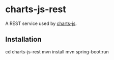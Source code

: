 charts-js-rest
==============

A REST service used by [charts-js](https://github.com/mmontes11/charts-js).

## Installation

cd charts-js-rest
mvn install
mvn spring-boot:run
